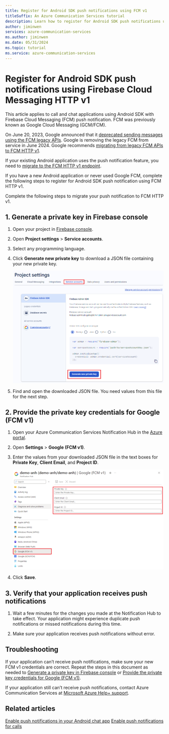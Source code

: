 ```yaml
---
title: Register for Android SDK push notifications using FCM v1
titleSuffix: An Azure Communication Services tutorial
description: Learn how to register for Android SDK push notifications using Google Firebase Cloud Messaging (FCM HTTP v1).
author: jiminwen
services: azure-communication-services
ms.author: jiminwen
ms.date: 05/31/2024
ms.topic: tutorial
ms.service: azure-communication-services
---
```


# Register for Android SDK push notifications using Firebase Cloud Messaging HTTP v1 

This article applies to call and chat applications using Android SDK with Firebase Cloud Messaging (FCM) push notification. FCM was previously known as Google Cloud Messaging (GCM/FCM).

On June 20, 2023, Google announced that it [deprecated sending messages using the FCM legacy APIs](https://firebase.google.com/docs/cloud-messaging). Google is removing the legacy FCM from service in June 2024. Google recommends [migrating from legacy FCM APIs to FCM HTTP v1](https://firebase.google.com/docs/cloud-messaging/migrate-v1).

If your existing Android application uses the push notification feature, you need to [migrate to the FCM HTTP v1 endpoint](./call-chat-migrate-android-push-fcm-v1.md).

If you have a new Android application or never used Google FCM, complete the following steps to register for Android SDK push notification using FCM HTTP v1.

Complete the following steps to migrate your push notification to FCM HTTP v1.

## 1. Generate a private key in Firebase console

1. Open your project in [Firebase console](https://console.firebase.google.com/).

2. Open **Project settings** > **Service accounts**.

3. Select any programming language.

4. Click **Generate new private key** to download a JSON file containing your new private key.
    
    ![Screenshot of how to generate a new private key for FMC v1 in Firebase console.](./media/call-chat-fcm-firebase-console-gen-key.png)

5. Find and open the downloaded JSON file. You need values from this file for the next step.


## 2. Provide the private key credentials for Google (FCM v1)

1. Open your Azure Communication Services Notification Hub in the [Azure portal](https://portal.azure.com).

2. Open **Settings** > **Google (FCM v1)**.

3. Enter the values from your downloaded JSON file in the text boxes for **Private Key**, **Client Email**, and **Project ID**.
    
    ![Screenshot of how to provide a new private key credentials for FCM v1 in Azure portal settings.](./media/call-chat-fcmv1-credentials-add.png)

4. Click **Save**.


## 3. Verify that your application receives push notifications

1. Wait a few minutes for the changes you made at the Notification Hub to take effect.
Your application might experience duplicate push notifications or missed notifications during this time.

2. Make sure your application receives push notifications without error.


## Troubleshooting

If your application can’t receive push notifications, make sure your new FCM v1 credentials are correct. Repeat the steps in this document as needed to [Generate a private key in Firebase console](#1-generate-a-private-key-in-firebase-console) or [Provide the private key credentials for Google (FCM v1)](#2-provide-the-private-key-credentials-for-google-fcm-v1).  

If  your application still can’t receive push notifications, contact Azure Communication Services at [Microsoft Azure Help+ support](https://ms.portal.azure.com/#view/Microsoft_Azure_Support/HelpAndSupportBlade/~/overview).


## Related articles

[Enable push notifications in your Android chat app](./chat-android-push-notification.md)
[Enable push notifications for calls](../how-tos/calling-sdk/push-notifications.md)
